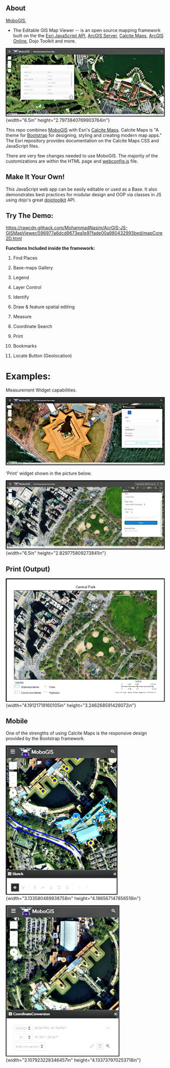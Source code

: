 About
-----

[MoboGIS ](https://rawcdn.githack.com/MohammadNasim/AcrGIS-JS-GISMapViewer/596977a6dcd9673ea1e97fade00a980432993bed/mapCore2D.html)
- The Editable GIS Map Viewer -- is an open source mapping framework
built on the the [Esri JavaScript
API](https://developers.arcgis.com/javascript/jsapi/3/), [ArcGIS
Server](https://www.esri.com/software/arcgis/arcgisserver), [Calcite
Maps](https://github.com/esri/calcite-maps/), [ArcGIS
Online](https://arcgis.com/), Dojo Toolkit and more.

![D:\\temp\\img\\2.PNG](.//media/image1.jpeg){width="6.5in"
height="2.7973840769903764in"}

This repo
combines [MoboGIS](https://github.com/MohammadNasim/AcrGIS-JS-GISMapViewer) with
Esri\'s [Calcite Maps](https://github.com/esri/calcite-maps/). Calcite
Maps is \"A theme for [Bootstrap](https://www.getbootstrap.com/) for
designing, styling and creating modern map apps.\" The Esri repository
provides documentation on the Calcite Maps CSS and JavaScript files.

There are very few changes needed to use MoboGIS. The majority of the
customizations are within the HTML page and
[webconfig.js](https://github.com/MohammadNasim/AcrGIS-JS-GISMapViewer/blob/master/js/webConfig.js)
file.

Make It Your Own!
-----------------

This JavaScript web app can be easily editable or used as a Base. It
also demonstrates best practices for modular design and OOP via classes
in JS using dojo\'s
great [dojotoolkit](https://dojotoolkit.org/reference-guide/1.9/dojo/_base/declare.html) API.

Try The Demo:
-------------

<https://rawcdn.githack.com/MohammadNasim/AcrGIS-JS-GISMapViewer/596977a6dcd9673ea1e97fade00a980432993bed/mapCore2D.html>

**Functions Included inside the framework:**

1.  Find Places

2.  Base-maps Gallery

3.  Legend

4.  Layer Control

5.  Identify

6.  Draw & feature spatial editing

7.  Measure

8.  Coordinate Search

9.  Print

10. Bookmarks

11. Locate Button (Geolocation)

Examples:
=========

Measurement Widget capabilities.

![](.//media/image2.jpeg)

'Print' widget shown in the picture below.

![D:\\temp\\img\\1.PNG](.//media/image3.jpeg){width="6.5in"
height="2.829775809273841in"}

Print (Output)
--------------

![D:\\temp\\img\\4.PNG](.//media/image4.jpeg){width="4.19121719160105in"
height="3.246268591426072in"}

Mobile
------

One of the strengths of using Calcite Maps is the responsive design
provided by the Bootstrap framework.

![D:\\temp\\img\\5.PNG](.//media/image5.jpeg){width="3.133580489938758in"
height="4.186567147856518in"}

![D:\\temp\\img\\6.PNG](.//media/image6.jpeg){width="3.107923228346457in"
height="4.133737970253718in"}
